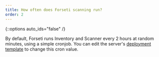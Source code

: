 ```yaml
---
title: How often does Forseti scanning run?
order: 2
---
```

{::options auto_ids="false" /}

By default, Forseti runs Inventory and Scanner every 2 hours at random minutes, 
using a simple cronjob. You can edit the server's
[deployment template](https://github.com/GoogleCloudPlatform/forseti-security/tree/dev/deployment-templates/compute-engine) 
to change this cron value.
